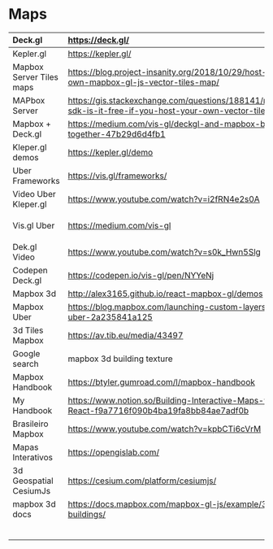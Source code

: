 # Maps

<table>
  <thead>
    <tr>
      <th style="text-align:left">Deck.gl</th>
      <th style="text-align:left"><a href="https://deck.gl/">https://deck.gl/</a>
      </th>
    </tr>
  </thead>
  <tbody>
    <tr>
      <td style="text-align:left">Kepler.gl</td>
      <td style="text-align:left"><a href="https://kepler.gl/">https://kepler.gl/</a>
      </td>
    </tr>
    <tr>
      <td style="text-align:left">Mapbox Server Tiles maps</td>
      <td style="text-align:left"><a href="https://blog.project-insanity.org/2018/10/29/host-your-own-mapbox-gl-js-vector-tiles-map/">https://blog.project-insanity.org/2018/10/29/host-your-own-mapbox-gl-js-vector-tiles-map/</a>
      </td>
    </tr>
    <tr>
      <td style="text-align:left">MAPbox Server</td>
      <td style="text-align:left"><a href="https://gis.stackexchange.com/questions/188141/mapbox-sdk-is-it-free-if-you-host-your-own-vector-tiles">https://gis.stackexchange.com/questions/188141/mapbox-sdk-is-it-free-if-you-host-your-own-vector-tiles</a>
      </td>
    </tr>
    <tr>
      <td style="text-align:left">Mapbox + Deck.gl</td>
      <td style="text-align:left"><a href="https://medium.com/vis-gl/deckgl-and-mapbox-better-together-47b29d6d4fb1">https://medium.com/vis-gl/deckgl-and-mapbox-better-together-47b29d6d4fb1</a>
      </td>
    </tr>
    <tr>
      <td style="text-align:left">Kleper.gl demos</td>
      <td style="text-align:left"><a href="https://kepler.gl/demo">https://kepler.gl/demo</a>
      </td>
    </tr>
    <tr>
      <td style="text-align:left">Uber Frameworks</td>
      <td style="text-align:left"><a href="https://vis.gl/frameworks/">https://vis.gl/frameworks/</a>
      </td>
    </tr>
    <tr>
      <td style="text-align:left">Video Uber Kleper.gl</td>
      <td style="text-align:left"><a href="https://www.youtube.com/watch?v=i2fRN4e2s0A">https://www.youtube.com/watch?v=i2fRN4e2s0A</a>
      </td>
    </tr>
    <tr>
      <td style="text-align:left">Vis.gl Uber</td>
      <td style="text-align:left">
        <p><a href="https://medium.com/vis-gl">https://medium.com/vis-gl</a>
        </p>
        <p></p>
      </td>
    </tr>
    <tr>
      <td style="text-align:left">Dek.gl Video</td>
      <td style="text-align:left"><a href="https://www.youtube.com/watch?v=s0k_Hwn5Slg">https://www.youtube.com/watch?v=s0k_Hwn5Slg</a>
      </td>
    </tr>
    <tr>
      <td style="text-align:left">Codepen Deck.gl</td>
      <td style="text-align:left"><a href="https://codepen.io/vis-gl/pen/NYYeNj">https://codepen.io/vis-gl/pen/NYYeNj</a>
      </td>
    </tr>
    <tr>
      <td style="text-align:left">Mapbox 3d</td>
      <td style="text-align:left"><a href="http://alex3165.github.io/react-mapbox-gl/demos">http://alex3165.github.io/react-mapbox-gl/demos</a>
      </td>
    </tr>
    <tr>
      <td style="text-align:left">Mapbox Uber</td>
      <td style="text-align:left"><a href="https://blog.mapbox.com/launching-custom-layers-with-uber-2a235841a125">https://blog.mapbox.com/launching-custom-layers-with-uber-2a235841a125</a>
      </td>
    </tr>
    <tr>
      <td style="text-align:left">3d Tiles Mapbox</td>
      <td style="text-align:left"><a href="https://av.tib.eu/media/43497">https://av.tib.eu/media/43497</a>
      </td>
    </tr>
    <tr>
      <td style="text-align:left">Google search</td>
      <td style="text-align:left">mapbox 3d building texture</td>
    </tr>
    <tr>
      <td style="text-align:left">Mapbox Handbook</td>
      <td style="text-align:left"><a href="https://btyler.gumroad.com/l/mapbox-handbook">https://btyler.gumroad.com/l/mapbox-handbook</a>
      </td>
    </tr>
    <tr>
      <td style="text-align:left">My Handbook</td>
      <td style="text-align:left"><a href="https://www.notion.so/Building-Interactive-Maps-with-React-f9a7716f090b4ba19fa8bb84ae7adf0b">https://www.notion.so/Building-Interactive-Maps-with-React-f9a7716f090b4ba19fa8bb84ae7adf0b</a>
      </td>
    </tr>
    <tr>
      <td style="text-align:left">Brasileiro Mapbox</td>
      <td style="text-align:left"><a href="https://www.youtube.com/watch?v=kpbCTi6cVrM">https://www.youtube.com/watch?v=kpbCTi6cVrM</a>
      </td>
    </tr>
    <tr>
      <td style="text-align:left">Mapas Interativos</td>
      <td style="text-align:left"><a href="https://opengislab.com/">https://opengislab.com/</a>
      </td>
    </tr>
    <tr>
      <td style="text-align:left">3d Geospatial CesiumJs</td>
      <td style="text-align:left"><a href="https://cesium.com/platform/cesiumjs/">https://cesium.com/platform/cesiumjs/</a>
      </td>
    </tr>
    <tr>
      <td style="text-align:left">mapbox 3d docs</td>
      <td style="text-align:left"><a href="https://docs.mapbox.com/mapbox-gl-js/example/3d-buildings/">https://docs.mapbox.com/mapbox-gl-js/example/3d-buildings/</a>
      </td>
    </tr>
    <tr>
      <td style="text-align:left"></td>
      <td style="text-align:left"></td>
    </tr>
    <tr>
      <td style="text-align:left"></td>
      <td style="text-align:left"></td>
    </tr>
    <tr>
      <td style="text-align:left"></td>
      <td style="text-align:left"></td>
    </tr>
    <tr>
      <td style="text-align:left"></td>
      <td style="text-align:left"></td>
    </tr>
    <tr>
      <td style="text-align:left"></td>
      <td style="text-align:left"></td>
    </tr>
    <tr>
      <td style="text-align:left"></td>
      <td style="text-align:left"></td>
    </tr>
  </tbody>
</table>



